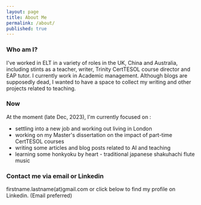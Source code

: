 ```yaml
---
layout: page
title: About Me
permalink: /about/
published: true
---
```


### Who am I?

I've worked in ELT in a variety of roles in the UK, China and Australia, including stints as a teacher, writer, Trinity CertTESOL course director and EAP tutor. I currently work in Academic management. Although blogs are supposedly dead, I wanted to have a space to collect my writing and other projects related to teaching.

### Now

At the moment (late Dec, 2023), I'm currently focused on :

- settling into a new job and working out living in London
- working on my Master's dissertation on the impact of part-time CertTESOL courses
- writing some articles and blog posts related to AI and teaching
- learning some honkyoku by heart - traditional japanese shakuhachi flute music

### Contact me via email or Linkedin

firstname.lastname(at)gmail.com or click below to find my profile on Linkedin. (Email preferred)

